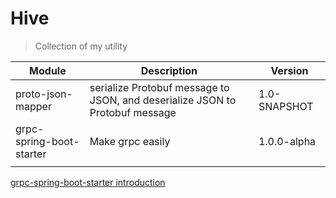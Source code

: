# Hive

> Collection of my utility


|   Module   |  Description  |  Version   |
| ---- | ---- | ---- |
|   proto-json-mapper   | serialize Protobuf message to JSON, and deserialize JSON to Protobuf message | 1.0-SNAPSHOT |
|   grpc-spring-boot-starter  |   Make grpc easily   |  1.0.0-alpha    |
|      |      |      |

[grpc-spring-boot-starter introduction](https://www.jianshu.com/p/469e3603d689)
